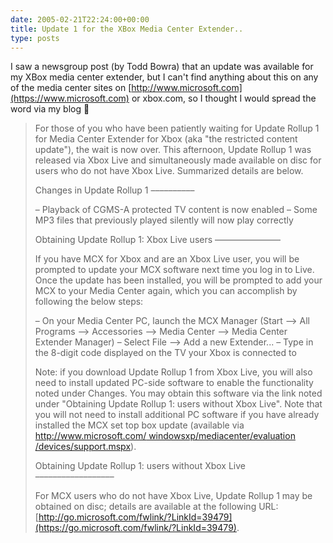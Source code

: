 ```yaml
---
date: 2005-02-21T22:24:00+00:00
title: Update 1 for the XBox Media Center Extender..
type: posts
---
```

I saw a newsgroup post (by Todd Bowra) that an update was available for my XBox media center extender, but I can't find anything about this on any of the media center sites on [http://www.microsoft.com](https://www.microsoft.com) or xbox.com, so I thought I would spread the word via my blog 🙂

> For those of you who have been patiently waiting for Update Rollup 1 for Media Center Extender for Xbox (aka "the restricted content update"), the wait is now over. This afternoon, Update Rollup 1 was released via Xbox Live and simultaneously made available on disc for users who do not have Xbox Live. Summarized details are below.
>
> Changes in Update Rollup 1
> ––––––––––
>
> – Playback of CGMS-A protected TV content is now enabled
> – Some MP3 files that previously played silently will now play correctly
>
> Obtaining Update Rollup 1: Xbox Live users
> –––––––––––––––
>
> If you have MCX for Xbox and are an Xbox Live user, you will be prompted to update your MCX software next time you log in to Live. Once the update has been installed, you will be prompted to add your MCX to your Media Center again, which you can accomplish by following the below steps:
>
> – On your Media Center PC, launch the MCX Manager (Start –> All Programs –> Accessories –> Media Center –> Media Center Extender Manager)
> – Select File –> Add a new Extender...
> – Type in the 8-digit code displayed on the TV your Xbox is connected to
>
> Note: if you download Update Rollup 1 from Xbox Live, you will also need to install updated PC-side software to enable the functionality noted under Changes. You may obtain this software via the link noted under "Obtaining Update Rollup 1: users without Xbox Live". Note that you will not need to install additional PC software if you have already installed the MCX set top box update (available via [http://www.microsoft.com/ windowsxp/mediacenter/evaluation /devices/support.mspx](https://www.microsoft.com/windowsxp/mediacenter/evaluation/devices/support.mspx)).
>
> Obtaining Update Rollup 1: users without Xbox Live
> ––––––––––––––––––
>
> For MCX users who do not have Xbox Live, Update Rollup 1 may be obtained on disc; details are available at the following URL: [http://go.microsoft.com/fwlink/?LinkId=39479](https://go.microsoft.com/fwlink/?LinkId=39479).
